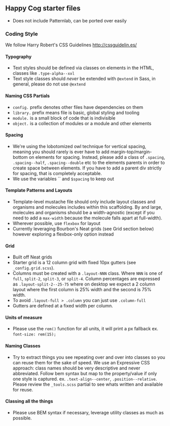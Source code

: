 ## Happy Cog starter files
 - Does not include Patternlab, can be ported over easily

### Coding Style

We follow Harry Robert's CSS Guidelines http://cssguidelin.es/

#### Typography

- Text styles should be defined via classes on elements in the HTML, classes like `.type-alpha--xxl`
- Text style classes should _never_ be extended with `@extend` in Sass, in general, please do not use `@extend`


#### Naming CSS Partials

- `config.` prefix denotes other files have dependencies on them
- `library.` prefix means file is basic, global styling and tooling
- `module.` is a small block of code that is indivisible
- `object.` is a collection of modules or a module and other elements

#### Spacing

- We're using the lobotomized owl technique for vertical spacing, meaning you should rarely is ever have to add margin-top/margin-bottom on elements for spacing. Instead, please add a class of `.spacing`, `.spacing--half`, `.spacing--double` etc to the elements parents in order to create space between elements. If you have to add a parent div strictly for spacing, that is completely acceptable.
- We use the variables `` and `$spacing` to keep out 


#### Template Patterns and Layouts

- Template-level mustache file should only include layout classes and organisms and molecules includes within this scaffolding. By and large, molecules and organisms should be a width-agnostic (except if you need to add a `max-width` because the molecule falls apart at full-width).
- Wherever possible, use `flexbox` for layout
- Currently leveraging Bourbon's Neat grids (see Grid section below) however exploring a flexbox-only option instead

#### Grid

- Built off Neat grids
- Starter grid is a 12 column grid with fixed 10px gutters (see `_config.grid.scss`).
- Columns must be created with a `.layout-NNN` class. Where `NNN` is one of `full`, `split-2`, `split-3`, or `split-4`. Column percentages are expressed as `.layout-split-2--25-75` where on desktop we expect a 2 column layout where the first column is 25% width and the second is 75% width.
- To avoid `.layout-full > .column` you can just use `.column-full`
- Gutters are defined at a fixed width per column.


#### Units of measure

- Please use the `rem()` function for all units, it will print a px fallback ex. `font-size: rem(15);`

#### Naming Classes

- Try to extract things you see repeating over and over into classes so you can reuse them for the sake of speed. We use an Expressive CSS approach: class names should be very descriptive and never abbreviated. Follow bem syntax but map to the property/value if only one style is captured. ex. `.text-align--center`, `.position--relative`. Please review the `_tools.scss` partial to see whats written and available for reuse.


#### Classing all the things

- Please use BEM syntax if necessary, leverage utility classes as much as possible.
